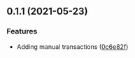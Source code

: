 ## 0.1.1 (2021-05-23)


### Features

* Adding manual transactions ([0c6e82f](https://github.com/Foprta/splitex/commit/0c6e82f4b29d423e974900a7608fa766e5bc1c02))



